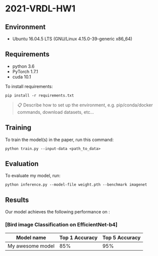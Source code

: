 # 2021-VRDL-HW1


## Environment

* Ubuntu 16.04.5 LTS (GNU/Linux 4.15.0-39-generic x86_64)

## Requirements

* python 3.6
* PyTorch 1.7.1
* cuda 10.1

To install requirements:

```setup
pip install -r requirements.txt
```
    
>📋  Describe how to set up the environment, e.g. pip/conda/docker commands, download datasets, etc...

## Training

To train the model(s) in the paper, run this command:

```train
python train.py --input-data <path_to_data> 
```

## Evaluation

To evaluate my model, run:

```eval
python inference.py --model-file weight.pth --benchmark imagenet
```

## Results

Our model achieves the following performance on :

### [Bird image Classification on EfficientNet-b4]

| Model name         | Top 1 Accuracy  | Top 5 Accuracy |
| ------------------ |---------------- | -------------- |
| My awesome model   |     85%         |      95%       |


